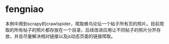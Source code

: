 # fengniao
本例中用到scrapy的crawlspider，爬取蜂鸟论坛一个帖子所有页的照片。目前爬取的所有帖子的照片都存放在一个目录，后续改进应用让不同帖子的照片分开存放，并且尽量解决相对链接以及js动态页面的链接爬取。
